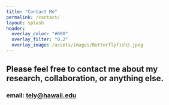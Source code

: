 ```yaml
---
title: "Contact Me"
permalink: /contact/
layout: splash
header:
  overlay_color: "#000"
  overlay_filter: "0.2"
  overlay_image: /assets/images/Butterflyfish2.jpeg
---
```



## Please feel free to contact me about my research, collaboration, or anything else. 

### email: tely@hawaii.edu
